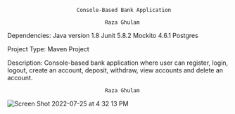                           Console-Based Bank Application

                                   Raza Ghulam

Dependencies:
  Java version 1.8
  Junit 5.8.2
  Mockito 4.6.1
  Postgres

Project Type:
  Maven Project

Description:
  Console-based bank application where user can register, login, logout, create an account, deposit, withdraw, view accounts and delete an account.

  

                                   Raza Ghulam 
                                   
                                   
                                  
![Screen Shot 2022-07-25 at 4 32 13 PM](https://user-images.githubusercontent.com/54488571/180892072-0f11aa2d-f977-4355-aee3-7fd1d0f4091e.png)

